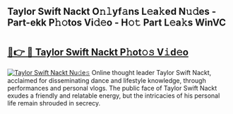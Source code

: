 ## Taylor Swift Nackt O𝚗𝚕yf𝚊ns L𝚎a𝚔ed N𝚞𝚍es - Part-ekk P𝚑𝚘tos Vi𝚍𝚎o - H𝚘𝚝 Part L𝚎a𝚔s WinVC

# <h2><a href="http://kfdg71.oniu.top/?m=Taylor+Swift+Nackt">🔗👉 🔴 Taylor Swift Nackt P𝚑ot𝚘𝚜 V𝚒d𝚎o</a></h2>

[![Taylor Swift Nackt Nu𝚍e𝚜](https://i.imgur.com/0qMVB7G.gif)](http://kfdg71.oniu.top/?m=Taylor+Swift+Nackt)
Online thought leader Taylor Swift Nackt, acclaimed for disseminating dance and lifestyle knowledge, through performances and personal vlogs. The public face of Taylor Swift Nackt exudes a friendly and relatable energy, but the intricacies of his personal life remain shrouded in secrecy.  
